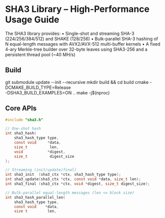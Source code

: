 <!-- SPDX-License-Identifier: Apache-2.0 -->
<!-- Copyright (c) 2025 Rhett Creighton -->

# SHA3 Library – High-Performance Usage Guide

The SHA3 library provides:
  • Single-shot and streaming SHA-3 (224/256/384/512) and SHAKE (128/256)
  • Bulk-parallel SHA-3 hashing of N equal-length messages with AVX2/AVX-512 multi-buffer kernels
  • A fixed 4-ary Merkle-tree builder over 32-byte leaves using SHA3-256 and a persistent thread pool (~40 MH/s)

## Build

  git submodule update --init --recursive
  mkdir build && cd build
  cmake -DCMAKE_BUILD_TYPE=Release \
        -DSHA3_BUILD_EXAMPLES=ON ..
  make -j$(nproc)

## Core APIs

```c
#include "sha3.h"

// One-shot hash
int sha3_hash(
    sha3_hash_type type,
    const void     *data,
    size_t          len,
    void           *digest,
    size_t          digest_size
);

// Streaming (init/update/final)
int sha3_init  (sha3_ctx *ctx, sha3_hash_type type);
int sha3_update(sha3_ctx *ctx, const void *data, size_t len);
int sha3_final (sha3_ctx *ctx, void *digest, size_t digest_size);

// Bulk-parallel equal-length messages (len <= block size)
int sha3_hash_parallel_len(
    sha3_hash_type type,
    const void    *data,
    size_t         len,
    void          *output,
    size_t         n
);

// Fast-path for exactly 64-byte messages
int sha3_hash_parallel(
    sha3_hash_type type,
    const void    *data,  // n × 64 bytes
    void          *output,
    size_t         n
);

// Bulk-parallel with on-the-fly padding (msg_len <= block size)
int sha3_hash_parallel_eqlen(
    sha3_hash_type type,
    const void    *data,
    size_t         msg_len,
    void          *output,
    size_t         n
);
```

## 4-ary Merkle Tree (32-byte leaves)

```c
// Each leaf is 32 bytes; Merkle root is 32 bytes
#define MERKLE_LEAF_SIZE 32
int sha3_merkle_tree4_32(
    const uint8_t *leaves,     // num_leaves × 32 bytes
    size_t         num_leaves,
    uint8_t       *root        // 32-byte output
);
```

• Spawns a persistent pool of worker threads once
• Each level: pack 4×32 B children into 136 B blocks, pad (0x06…0x80), and hash via AVX-512×8
• Two-phase pthread_barrier per level
• End-to-end throughput ~40–45 MH/s on 16 cores

## Examples
  • `sha3_parallel_benchmark` – raw parallel hashing (64 B messages)
  • `sha3_merkle_benchmark`  – 4-ary Merkle-tree build benchmark

## Tests
  • `test_sha3`   – verify SHA-3 outputs
  • `test_merkle` – verify root for N=1,2,4 leaves

## Introspection
  size_t sha3_get_digest_size(sha3_hash_type type);
  size_t sha3_get_block_size (sha3_hash_type type);
  const char *sha3_version(void);

## License